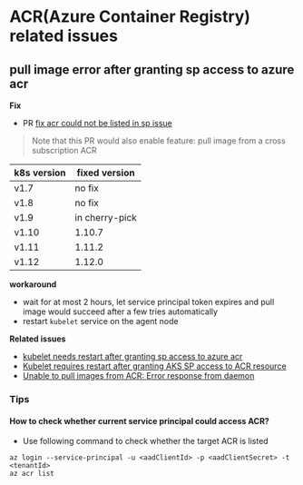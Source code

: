 # ACR(Azure Container Registry) related issues

## pull image error after granting sp access to azure acr
**Fix**
 - PR [fix acr could not be listed in sp issue](https://github.com/kubernetes/kubernetes/pull/66429)
> Note that this PR would also enable feature: pull image from a cross subscription ACR

| k8s version | fixed version |
| ---- | ---- |
| v1.7 | no fix |
| v1.8 | no fix |
| v1.9 | in cherry-pick |
| v1.10 | 1.10.7 |
| v1.11 | 1.11.2 |
| v1.12 | 1.12.0 |

**workaround**
 - wait for at most 2 hours, let service principal token expires and pull image would succeed after a few tries automatically
 - restart `kubelet` service on the agent node

**Related issues**
 - [kubelet needs restart after granting sp access to azure acr](https://github.com/kubernetes/kubernetes/issues/65225)
 - [Kubelet requires restart after granting AKS SP access to ACR resource](https://github.com/Azure/AKS/issues/442)
 - [Unable to pull images from ACR: Error response from daemon](https://github.com/Azure/acs-engine/issues/3654)

### Tips
#### How to check whether current service principal could access ACR?

 - Use following command to check whether the target ACR is listed
```
az login --service-principal -u <aadClientId> -p <aadClientSecret> -t <tenantId>
az acr list
```
